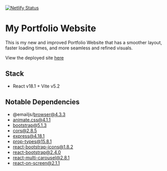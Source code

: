 [![Netlify Status](https://api.netlify.com/api/v1/badges/075cb6b3-5034-43fa-aec6-017a6518dcb5/deploy-status)](https://app.netlify.com/sites/anvayb/deploys)

# My Portfolio Website
This is my new and improved Portfolio Website that has a smoother layout, faster loading times, and more seamless and refined visuals.

View the deployed site [here](https://anvayb.netlify.app/)

## Stack
- React v18.1 + Vite v5.2
## Notable Dependencies
- @emailjs/browser@4.3.3
- animate.css@4.1.1
- bootstrap@5.1.3
- cors@2.8.5
- express@4.18.1
- prop-types@15.8.1
- react-bootstrap-icons@1.8.2
- react-bootstrap@2.4.0
- react-multi-carousel@2.8.1
- react-on-screen@2.1.1


<!-- Next Goals: -->
<!-- Add lazy loading fade in feature for Exp and Contact components (use localStorage for first time animation) -->
<!-- Add a better Contact image! -->